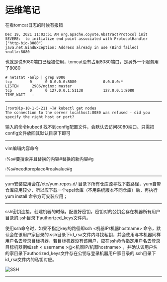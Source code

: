 # 运维笔记

在看tomcat日志的时候有报错

```
Dec 19, 2021 11:02:51 AM org.apache.coyote.AbstractProtocol init
SEVERE:  to initialize end point associated with ProtocolHandler ["http-bio-8080"]
java.net.BindException: Address already in use (Bind failed) <null>:8080

```

也就是说8080端口已经被使用，tomcat没有占用8080端口，是另外一个服务用了8080

```
# netstat -anlp | grep 8080
tcp        0      0 0.0.0.0:8080            0.0.0.0:*               LISTEN      2986/nginx: master  
tcp        0      0 127.0.0.1:51138         127.0.0.1:8080          TIME_WAIT   - 
```

---

```
[root@ip-10-1-5-211 ~]# kubectl get nodes
The connection to the server localhost:8080 was refused - did you specify the right host or port?
```

输入的命令kubectl 找不到config配置文件，会默认去访问8080端口。只需把config文件放回其默认目录下即可

---

vim编辑内容命令

:%s#要搜索并且替换的内容#替换的新内容#g

:%s#needtoreplace#realvalue#g

---

yum安装应用会在/etc/yum.repos.d/ 目录下所有仓库源寻找下载路径，yum自带仓库应用较少，所以应下载一个epel仓库（不用系统版本不同仓库）后，再执行yum install 命令方可安装应用；

---

ssh密钥连接，创建机器的时候，配置好密钥，密钥对的公钥会存在机器所有用户目录的.ssh目录下authorized_keys文件内。

使用ssh命令时，如果不指定key的路径即ssh <机器IP/机器hostname> 命令，默认会在该用户家目录的.ssh目录下id_rsa文件内寻找私钥，并会使用与本机器同样用户名去登录目标机器，若目标机器没有该用户，应在ssh命令指定用户名去登录目标机器例如ssh < username >@<机器IP/机器hostname> ，并确认该用户名的家目录下authorized_keys文件存在公钥与登录机器用户家目录的.ssh目录下id_rsa文件内的私钥对应。

![SSH](F:\operation\workspace\study\node\SSH.png)

---

